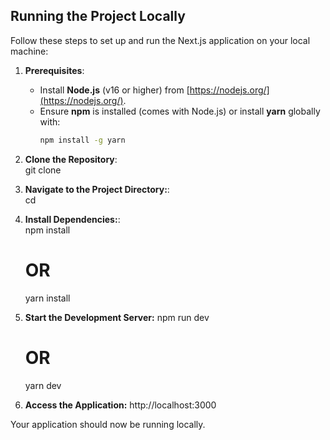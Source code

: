 ## Running the Project Locally

Follow these steps to set up and run the Next.js application on your local machine:

1. **Prerequisites**:

   - Install **Node.js** (v16 or higher) from [https://nodejs.org/](https://nodejs.org/).
   - Ensure **npm** is installed (comes with Node.js) or install **yarn** globally with:
     ```bash
     npm install -g yarn
     ```

2. **Clone the Repository**:  
   git clone <repository-url>

3. **Navigate to the Project Directory:**:  
   cd <project-folder>

4. **Install Dependencies:**:  
   npm install

   # OR

   yarn install

5. **Start the Development Server:**
   npm run dev

   # OR

   yarn dev

6. **Access the Application:**
   http://localhost:3000

Your application should now be running locally.